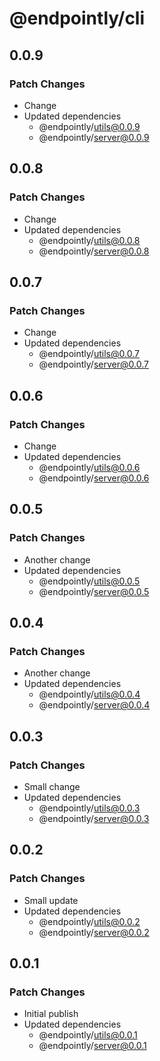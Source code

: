 # @endpointly/cli

## 0.0.9

### Patch Changes

- Change
- Updated dependencies
  - @endpointly/utils@0.0.9
  - @endpointly/server@0.0.9

## 0.0.8

### Patch Changes

- Change
- Updated dependencies
  - @endpointly/utils@0.0.8
  - @endpointly/server@0.0.8

## 0.0.7

### Patch Changes

- Change
- Updated dependencies
  - @endpointly/utils@0.0.7
  - @endpointly/server@0.0.7

## 0.0.6

### Patch Changes

- Change
- Updated dependencies
  - @endpointly/utils@0.0.6
  - @endpointly/server@0.0.6

## 0.0.5

### Patch Changes

- Another change
- Updated dependencies
  - @endpointly/utils@0.0.5
  - @endpointly/server@0.0.5

## 0.0.4

### Patch Changes

- Another change
- Updated dependencies
  - @endpointly/utils@0.0.4
  - @endpointly/server@0.0.4

## 0.0.3

### Patch Changes

- Small change
- Updated dependencies
  - @endpointly/utils@0.0.3
  - @endpointly/server@0.0.3

## 0.0.2

### Patch Changes

- Small update
- Updated dependencies
  - @endpointly/utils@0.0.2
  - @endpointly/server@0.0.2

## 0.0.1

### Patch Changes

- Initial publish
- Updated dependencies
  - @endpointly/utils@0.0.1
  - @endpointly/server@0.0.1
